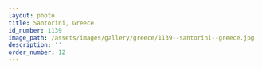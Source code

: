 ```yaml
---
layout: photo
title: Santorini, Greece
id_number: 1139
image_path: /assets/images/gallery/greece/1139--santorini--greece.jpg
description: ''
order_number: 12
---
```

